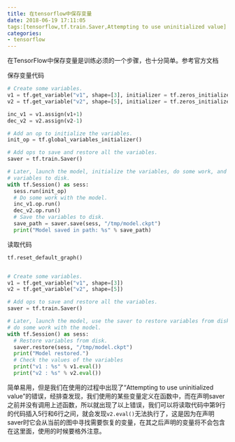 ```yaml
---
title: 在tensorflow中保存变量
date: 2018-06-19 17:11:05
tags:[tensorflow,tf.train.Saver,Attempting to use uninitialized value]
categories:
- tensorflow
---
```


在TensorFlow中保存变量是训练必须的一个步骤，也十分简单。参考官方文档

保存变量代码

```python
# Create some variables.
v1 = tf.get_variable("v1", shape=[3], initializer = tf.zeros_initializer)
v2 = tf.get_variable("v2", shape=[5], initializer = tf.zeros_initializer)

inc_v1 = v1.assign(v1+1)
dec_v2 = v2.assign(v2-1)

# Add an op to initialize the variables.
init_op = tf.global_variables_initializer()

# Add ops to save and restore all the variables.
saver = tf.train.Saver()

# Later, launch the model, initialize the variables, do some work, and save the
# variables to disk.
with tf.Session() as sess:
  sess.run(init_op)
  # Do some work with the model.
  inc_v1.op.run()
  dec_v2.op.run()
  # Save the variables to disk.
  save_path = saver.save(sess, "/tmp/model.ckpt")
  print("Model saved in path: %s" % save_path)
```

读取代码

```python
tf.reset_default_graph()


# Create some variables.
v1 = tf.get_variable("v1", shape=[3])
v2 = tf.get_variable("v2", shape=[5])

# Add ops to save and restore all the variables.
saver = tf.train.Saver()

# Later, launch the model, use the saver to restore variables from disk, and
# do some work with the model.
with tf.Session() as sess:
  # Restore variables from disk.
  saver.restore(sess, "/tmp/model.ckpt")
  print("Model restored.")
  # Check the values of the variables
  print("v1 : %s" % v1.eval())
  print("v2 : %s" % v2.eval())
```

简单易用，但是我们在使用的过程中出现了“Attempting to use uninitialized value”的错误，经排查发现，我们使用的某些变量定义在函数中，而在声明saver之前并没有调用上述函数，所以就出现了以上错误，我们可以将读取代码中第9行的代码插入5行和6行之间，就会发现`v2.eval()`无法执行了，这是因为在声明saver时它会从当前的图中寻找需要恢复的变量，在其之后声明的变量将不会包含在这里面，使用的时候要格外注意。
